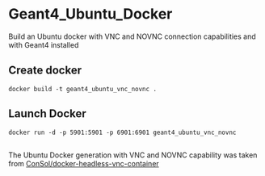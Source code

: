 # Geant4_Ubuntu_Docker
Build an Ubuntu docker with VNC and NOVNC connection capabilities and with Geant4 installed

## Create docker

```docker build -t geant4_ubuntu_vnc_novnc .```

## Launch Docker

```docker run -d -p 5901:5901 -p 6901:6901 geant4_ubuntu_vnc_novnc```

##

The Ubuntu Docker generation with VNC and NOVNC capability was taken from [ConSol/docker-headless-vnc-container](https://github.com/ConSol/docker-headless-vnc-container)
